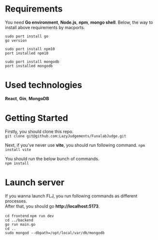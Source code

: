 # Requirements
You need **Go environment**, **Node.js**, **npm**, **mongo shell**. 
Below, the way to install above requirements by macports.

`sudo port install go`  
`go version`  

`sudo port install npm10`  
`port installed npm10`  

`sudo port install mongodb`  
`port installed mongodb`  

# Used technologies
**React**, **Gin**, **MongoDB**  

# Getting Started
Firstly, you should clone this repo.  
`git clone git@github.com:LazyJudgements/FunalabJudge.git`  

Next, if you've never use **vite**, you should run following command.
`npm install vite`  

You should run the below bunch of commands.  
`npm install`  

# Launch server
If you wanna launch FLJ, you run following commands as different processes.  
After that, you should go **http://localhost:5173**.  

`cd frontend`
`npm run dev`  
`cd ../backend`  
`go run main.go`  
`cd ..`  
`sudo mongod --dbpath=/opt/local/var/db/mongodb`  
